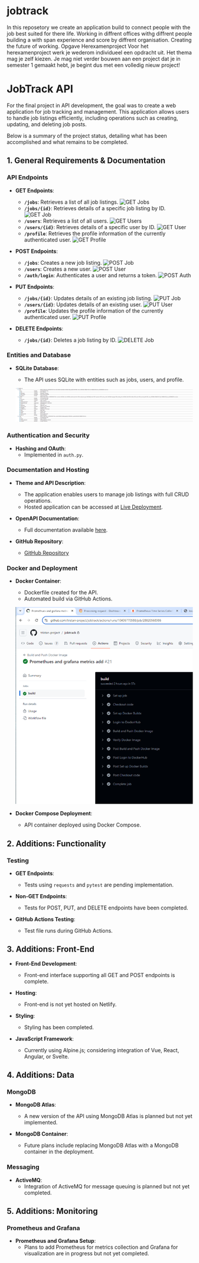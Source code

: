 # jobtrack
In this reposetory we create an application build to connect people with the job best suited for there life. Working in diffrent offices withg diffrent people building a with span experience and score by diffrent organisation. Creating the future of working.
Opgave Herexamenproject
Voor het herexamenproject werk je wederom individueel een opdracht uit. Het thema mag je zelf kiezen. Je mag niet verder bouwen aan een project dat je in semester 1 gemaakt hebt, je begint dus met een volledig nieuw project!

# JobTrack API

For the final project in API development, the goal was to create a web application for job tracking and management. This application allows users to handle job listings efficiently, including operations such as creating, updating, and deleting job posts. 

Below is a summary of the project status, detailing what has been accomplished and what remains to be completed.

## 1. General Requirements & Documentation

### API Endpoints
- **GET Endpoints**:
  - **`/jobs`**: Retrieves a list of all job listings.
    ![GET Jobs](readme/get_jobs.png)
  - **`/jobs/{id}`**: Retrieves details of a specific job listing by ID.
    ![GET Job](readme/get_job.png)
  - **`/users`**: Retrieves a list of all users.
    ![GET Users](readme/get_users.png)
  - **`/users/{id}`**: Retrieves details of a specific user by ID.
    ![GET User](readme/get_user.png)
  - **`/profile`**: Retrieves the profile information of the currently authenticated user.
    ![GET Profile](readme/get_profile.png)

- **POST Endpoints**:
  - **`/jobs`**: Creates a new job listing.
    ![POST Job](readme/post_job.png)
  - **`/users`**: Creates a new user.
    ![POST User](readme/post_user.png)
  - **`/auth/login`**: Authenticates a user and returns a token.
    ![POST Auth](readme/post_auth.png)

- **PUT Endpoints**:
  - **`/jobs/{id}`**: Updates details of an existing job listing.
    ![PUT Job](readme/put_job.png)
  - **`/users/{id}`**: Updates details of an existing user.
    ![PUT User](readme/put_user.png)
  - **`/profile`**: Updates the profile information of the currently authenticated user.
    ![PUT Profile](readme/put_profile.png)

- **DELETE Endpoints**:
  - **`/jobs/{id}`**: Deletes a job listing by ID.
    ![DELETE Job](readme/delete_job.png)


### Entities and Database

- **SQLite Database**:
  - The API uses SQLite with entities such as jobs, users, and profile.

  ![Database Overview](readme/database_overview.png)

### Authentication and Security

- **Hashing and OAuth**:
  - Implemented in `auth.py`.

### Documentation and Hosting

- **Theme and API Description**:
  - The application enables users to manage job listings with full CRUD operations.
  - Hosted application can be accessed at [Live Deployment](https://python-service-tristan-project.cloud.okteto.net/static/index.html).

- **OpenAPI Documentation**:
  - Full documentation available [here](https://python-service-tristan-project.cloud.okteto.net/openapi.json).

- **GitHub Repository**:
  - [GitHub Repository](https://github.com/tristan-project/jobtrack)

### Docker and Deployment

- **Docker Container**:
  - Dockerfile created for the API.
  - Automated build via GitHub Actions.

  ![GitHub Actions](readme/github_actions.png)

- **Docker Compose Deployment**:

  - API container deployed using Docker Compose.

## 2. Additions: Functionality

### Testing

- **GET Endpoints**:
  - Tests using `requests` and `pytest` are pending implementation.

- **Non-GET Endpoints**:
  - Tests for POST, PUT, and DELETE endpoints have been completed.

- **GitHub Actions Testing**:
  - Test file runs during GitHub Actions.

## 3. Additions: Front-End

- **Front-End Development**:
  - Front-end interface supporting all GET and POST endpoints is complete.

- **Hosting**:
  - Front-end is not yet hosted on Netlify.

- **Styling**:
  - Styling has been completed.

- **JavaScript Framework**:
  - Currently using Alpine.js; considering integration of Vue, React, Angular, or Svelte.

## 4. Additions: Data

### MongoDB

- **MongoDB Atlas**:
  - A new version of the API using MongoDB Atlas is planned but not yet implemented.

- **MongoDB Container**:
  - Future plans include replacing MongoDB Atlas with a MongoDB container in the deployment.

### Messaging

- **ActiveMQ**:
  - Integration of ActiveMQ for message queuing is planned but not yet completed.

## 5. Additions: Monitoring

### Prometheus and Grafana

- **Prometheus and Grafana Setup**:
  - Plans to add Prometheus for metrics collection and Grafana for visualization are in progress but not yet completed.